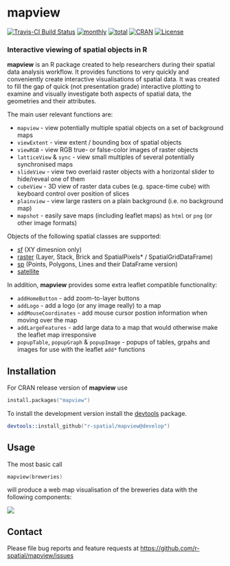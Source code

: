 # mapview #

[![Travis-CI Build Status](https://travis-ci.org/r-spatial/mapview.svg?branch=develop)](https://travis-ci.org/r-spatial/mapview)
[![monthly](http://cranlogs.r-pkg.org/badges/mapview)](https://www.rpackages.io/package/mapview) 
[![total](http://cranlogs.r-pkg.org/badges/grand-total/mapview)](https://www.rpackages.io/package/mapview)
[![CRAN](http://www.r-pkg.org/badges/version/mapview?color=009999)](https://cran.r-project.org/package=mapview)
[![License](https://img.shields.io/badge/license-GPL%20%28%3E=%203%29-lightgrey.svg?style=flat)](http://www.gnu.org/licenses/gpl-3.0.html)

### Interactive viewing of spatial objects in R ###

**mapview** is an R package created to help researchers during their spatial data analysis workflow. It provides functions to very quickly and conveniently create interactive visualisations of spatial data. It was created to fill the gap of quick (not presentation grade) interactive plotting to examine and visually investigate both aspects of spatial data, the geometries and their attributes.

The main user relevant functions are:

* `mapview` - view potentially multiple spatial objects on a set of background maps
* `viewExtent` - view extent / bounding box of spatial objects
* `viewRGB` - view RGB true- or false-color images of raster objects
* `latticeView` & `sync` - view small multiples of several potentially synchronised maps
* `slideView` - view two overlaid raster objects with a horizontal slider to hide/reveal one of them
* `cubeView` - 3D view of raster data cubes (e.g. space-time cube) with keyboard control over position of slices
* `plainview` - view large rasters on a plain background (i.e. no background map)
* `mapshot` - easily save maps (including leaflet maps) as `html` or `png` (or other image formats)

Objects of the following spatial classes are supported:

* [sf](https://cran.r-project.org/package=sf) (XY dimesnion only)
* [raster](https://cran.r-project.org/package=raster) (Layer, Stack, Brick and SpatialPixels* / SpatialGridDataFrame)
* [sp](https://cran.r-project.org/package=sp) (Points, Polygons, Lines and their DataFrame version)
* [satellite](https://cran.r-project.org/package=satellite)


In addition, **mapview** provides some extra leaflet compatible functionality:

* `addHomeButton` - add zoom-to-layer buttons 
* `addLogo` - add a logo (or any image really) to a map
* `addMouseCoordinates` - add mouse cursor postion information when moving over the map
* `addLargeFeatures` - add large data to a map that would otherwise make the leaflet map irresponsive
* `popupTable`, `popupGraph` & `popupImage` - popups of tables, grpahs and images for use with the leaflet `add*` functions


## Installation ##

For CRAN release version of **mapview** use


```S
install.packages("mapview")
```


To install the development version install the [devtools](https://cran.r-project.org/package=devtools) package.

```S
devtools::install_github("r-spatial/mapview@develop")
```


## Usage ##

The most basic call

```S
mapview(breweries)
```

will produce a web map visualisation of the breweries data with the following components:

![](https://raw.githubusercontent.com/r-spatial/mapview/develop/docs/basic_small.png)

## Contact ##

Please file bug reports and feature requests at https://github.com/r-spatial/mapview/issues
